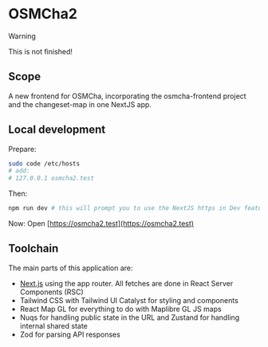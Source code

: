 # OSMCha2

> [!WARNING]
> This is not finished!

## Scope

A new frontend for OSMCha, incorporating the osmcha-frontend project and the changeset-map in one NextJS app.

## Local development

Prepare:

```bash
sudo code /etc/hosts
# add:
# 127.0.0.1 osmcha2.test
```

Then:

```bash
npm run dev # this will prompt you to use the NextJS https in Dev feature
```

Now: Open [https://osmcha2.test](https://osmcha2.test)

## Toolchain

The main parts of this application are:

- [Next.js](https://nextjs.org/docs) using the app router. All fetches are done in React Server Components (RSC)
- Tailwind CSS with Tailwind UI Catalyst for styling and components
- React Map GL for everything to do with Maplibre GL JS maps
- Nuqs for handling public state in the URL and Zustand for handling internal shared state
- Zod for parsing API responses
